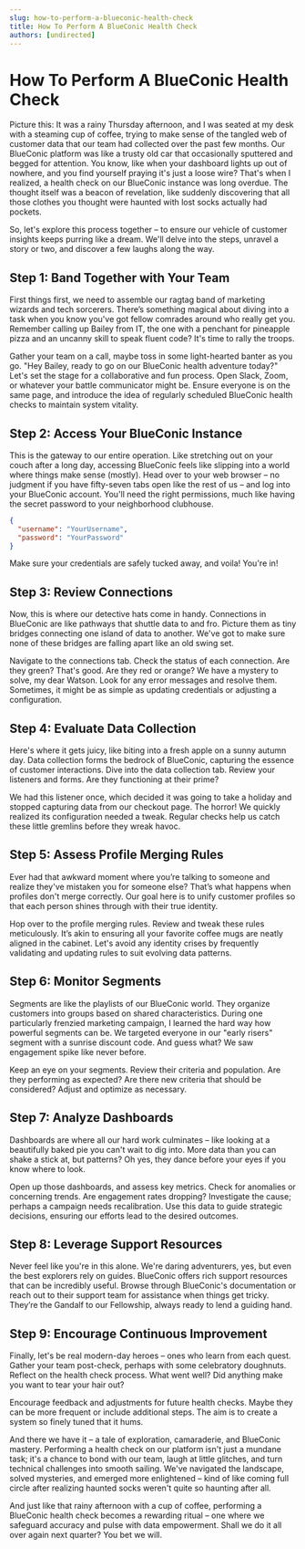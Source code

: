```yaml
---
slug: how-to-perform-a-blueconic-health-check
title: How To Perform A BlueConic Health Check
authors: [undirected]
---
```



# How To Perform A BlueConic Health Check

Picture this: It was a rainy Thursday afternoon, and I was seated at my desk with a steaming cup of coffee, trying to make sense of the tangled web of customer data that our team had collected over the past few months. Our BlueConic platform was like a trusty old car that occasionally sputtered and begged for attention. You know, like when your dashboard lights up out of nowhere, and you find yourself praying it's just a loose wire? That's when I realized, a health check on our BlueConic instance was long overdue. The thought itself was a beacon of revelation, like suddenly discovering that all those clothes you thought were haunted with lost socks actually had pockets.

So, let's explore this process together – to ensure our vehicle of customer insights keeps purring like a dream. We'll delve into the steps, unravel a story or two, and discover a few laughs along the way.

## Step 1: Band Together with Your Team

First things first, we need to assemble our ragtag band of marketing wizards and tech sorcerers. There’s something magical about diving into a task when you know you've got fellow comrades around who really get you. Remember calling up Bailey from IT, the one with a penchant for pineapple pizza and an uncanny skill to speak fluent code? It's time to rally the troops. 

Gather your team on a call, maybe toss in some light-hearted banter as you go. "Hey Bailey, ready to go on our BlueConic health adventure today?" Let's set the stage for a collaborative and fun process. Open Slack, Zoom, or whatever your battle communicator might be. Ensure everyone is on the same page, and introduce the idea of regularly scheduled BlueConic health checks to maintain system vitality.

## Step 2: Access Your BlueConic Instance

This is the gateway to our entire operation. Like stretching out on your couch after a long day, accessing BlueConic feels like slipping into a world where things make sense (mostly). Head over to your web browser – no judgment if you have fifty-seven tabs open like the rest of us – and log into your BlueConic account. You'll need the right permissions, much like having the secret password to your neighborhood clubhouse.

```json
{
  "username": "YourUsername",
  "password": "YourPassword"
}
```

Make sure your credentials are safely tucked away, and voila! You're in!

## Step 3: Review Connections

Now, this is where our detective hats come in handy. Connections in BlueConic are like pathways that shuttle data to and fro. Picture them as tiny bridges connecting one island of data to another. We've got to make sure none of these bridges are falling apart like an old swing set.

Navigate to the connections tab. Check the status of each connection. Are they green? That's good. Are they red or orange? We have a mystery to solve, my dear Watson. Look for any error messages and resolve them. Sometimes, it might be as simple as updating credentials or adjusting a configuration.

## Step 4: Evaluate Data Collection

Here's where it gets juicy, like biting into a fresh apple on a sunny autumn day. Data collection forms the bedrock of BlueConic, capturing the essence of customer interactions. Dive into the data collection tab. Review your listeners and forms. Are they functioning at their prime?

We had this listener once, which decided it was going to take a holiday and stopped capturing data from our checkout page. The horror! We quickly realized its configuration needed a tweak. Regular checks help us catch these little gremlins before they wreak havoc.

## Step 5: Assess Profile Merging Rules

Ever had that awkward moment where you’re talking to someone and realize they've mistaken you for someone else? That’s what happens when profiles don't merge correctly. Our goal here is to unify customer profiles so that each person shines through with their true identity.

Hop over to the profile merging rules. Review and tweak these rules meticulously. It’s akin to ensuring all your favorite coffee mugs are neatly aligned in the cabinet. Let's avoid any identity crises by frequently validating and updating rules to suit evolving data patterns.

## Step 6: Monitor Segments

Segments are like the playlists of our BlueConic world. They organize customers into groups based on shared characteristics. During one particularly frenzied marketing campaign, I learned the hard way how powerful segments can be. We targeted everyone in our "early risers" segment with a sunrise discount code. And guess what? We saw engagement spike like never before.

Keep an eye on your segments. Review their criteria and population. Are they performing as expected? Are there new criteria that should be considered? Adjust and optimize as necessary.

## Step 7: Analyze Dashboards

Dashboards are where all our hard work culminates – like looking at a beautifully baked pie you can't wait to dig into. More data than you can shake a stick at, but patterns? Oh yes, they dance before your eyes if you know where to look.

Open up those dashboards, and assess key metrics. Check for anomalies or concerning trends. Are engagement rates dropping? Investigate the cause; perhaps a campaign needs recalibration. Use this data to guide strategic decisions, ensuring our efforts lead to the desired outcomes.

## Step 8: Leverage Support Resources

Never feel like you're in this alone. We're daring adventurers, yes, but even the best explorers rely on guides. BlueConic offers rich support resources that can be incredibly useful. Browse through BlueConic's documentation or reach out to their support team for assistance when things get tricky. They’re the Gandalf to our Fellowship, always ready to lend a guiding hand.

## Step 9: Encourage Continuous Improvement

Finally, let's be real modern-day heroes – ones who learn from each quest. Gather your team post-check, perhaps with some celebratory doughnuts. Reflect on the health check process. What went well? Did anything make you want to tear your hair out?

Encourage feedback and adjustments for future health checks. Maybe they can be more frequent or include additional steps. The aim is to create a system so finely tuned that it hums.

And there we have it – a tale of exploration, camaraderie, and BlueConic mastery. Performing a health check on our platform isn't just a mundane task; it's a chance to bond with our team, laugh at little glitches, and turn technical challenges into smooth sailing. We've navigated the landscape, solved mysteries, and emerged more enlightened – kind of like coming full circle after realizing haunted socks weren't quite so haunting after all.

And just like that rainy afternoon with a cup of coffee, performing a BlueConic health check becomes a rewarding ritual – one where we safeguard accuracy and pulse with data empowerment. Shall we do it all over again next quarter? You bet we will.